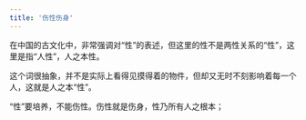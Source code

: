 ```yaml
---
title: '伤性伤身'
---
```


在中国的古文化中，非常强调对“性”的表述，但这里的性不是两性关系的“性”，这里是指“人性”，人之本性。

这个词很抽象，并不是实际上看得见摸得着的物件，但却又无时不刻影响着每一个人，这就是人之本“性”。

“性”要培养，不能伤性。伤性就是伤身，性乃所有人之根本；
